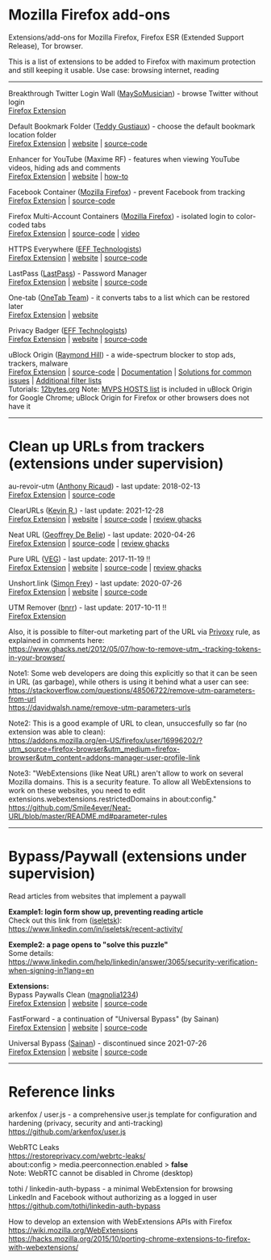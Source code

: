 <!-- current link
https://github.com/iulmit/Tidy-web/blob/main/Application/Mozilla-Firefox.md
-->

# Mozilla Firefox add-ons

Extensions/add-ons for Mozilla Firefox, Firefox ESR (Extended Support Release), Tor browser.

This is a list of extensions to be added to Firefox with maximum protection and still keeping it usable.
Use case: browsing internet, reading

---

<!-- 
_template_ ([#]())</br>
[Firefox Extension]() | 
[website]() | 
[source-code]()</br>
-->

Breakthrough Twitter Login Wall ([MaySoMusician](https://addons.mozilla.org/en-US/firefox/user/16996202/)) - browse Twitter without login</br>
[Firefox Extension](https://addons.mozilla.org/en-US/firefox/addon/breakthrough-twitter-loginwall/)</br>

Default Bookmark Folder ([Teddy Gustiaux](https://addons.mozilla.org/en-US/firefox/user/13401255/)) - choose the default bookmark location folder</br>
[Firefox Extension](https://addons.mozilla.org/en-US/firefox/user/13401255/) | 
[website]() | 
[source-code](https://github.com/teddy-gustiaux/default-bookmark-folder)</br>

Enhancer for YouTube (Maxime RF) - features when viewing YouTube videos, hiding ads and comments</br>
[Firefox Extension](https://addons.mozilla.org/en-US/firefox/addon/enhancer-for-youtube/) | 
[website](https://www.mrfdev.com/enhancer-for-youtube) | 
[how-to](https://www.mrfdev.com/how-to-use-enhancer-for-youtube)</br>

Facebook Container ([Mozilla Firefox](https://addons.mozilla.org/en-US/firefox/user/4757633/)) - prevent Facebook from tracking</br>
[Firefox Extension](https://addons.mozilla.org/en-US/firefox/addon/facebook-container/) | 
[source-code](https://github.com/mozilla/contain-facebook)</br>

Firefox Multi-Account Containers ([Mozilla Firefox](https://addons.mozilla.org/en-US/firefox/user/4757633/)) - isolated login to color-coded tabs</br>
[Firefox Extension](https://addons.mozilla.org/en-US/firefox/addon/multi-account-containers/) | 
[source-code](https://github.com/mozilla/multi-account-containers/#readme) | 
[video](https://youtu.be/Gy7lyvAfOSw)</br>

HTTPS Everywhere ([EFF Technologists](https://addons.mozilla.org/en-US/firefox/user/5474073/))</br>
[Firefox Extension](https://addons.mozilla.org/en-US/firefox/addon/https-everywhere/) | 
[website](https://www.eff.org/https-everywhere) | 
[source-code](https://github.com/EFForg/https-everywhere/)</br>

LastPass ([LastPass](https://addons.mozilla.org/en-US/firefox/user/2338345/)) - Password Manager</br>
[Firefox Extension](https://addons.mozilla.org/en-US/firefox/addon/lastpass-password-manager/) | 
[website](https://www.lastpass.com/) | 
[source-code](https://github.com/lastpass)</br>

One-tab ([OneTab Team](https://addons.mozilla.org/en-US/firefox/user/10945418/)) - it converts tabs to a list which can be restored later</br>
[Firefox Extension](https://addons.mozilla.org/en-US/firefox/addon/onetab/) | 
[website](https://www.one-tab.com/)</br>

Privacy Badger ([EFF Technologists](https://addons.mozilla.org/en-US/firefox/user/5474073/))</br>
[Firefox Extension](https://addons.mozilla.org/en-US/firefox/addon/privacy-badger17//) | 
[website](https://privacybadger.org/) | 
[source-code](https://github.com/EFForg/privacybadger)</br>

uBlock Origin ([Raymond Hill](https://addons.mozilla.org/en-US/firefox/user/11423598/)) - a wide-spectrum blocker to stop ads, trackers, malware</br>
[Firefox Extension](https://addons.mozilla.org/firefox/addon/ublock-origin/) | 
[source-code](https://github.com/gorhill/uBlock/) | 
[Documentation](https://github.com/gorhill/uBlock/wiki) | 
[Solutions for common issues](https://www.reddit.com/r/uBlockOrigin/wiki/solutions) | 
[Additional filter lists](https://filterlists.com/)</br>
Tutorials: [12bytes.org](https://12bytes.org/articles/tech/firefox/ublock-origin-suggested-settings/)
Note: [MVPS HOSTS list](https://winhelp2002.mvps.org/hosts.htm) is included in uBlock Origin for Google Chrome; uBlock Origin for Firefox or other browsers does not have it</br>

--- 

# Clean up URLs from trackers (extensions under supervision)</br>

au-revoir-utm ([Anthony Ricaud](https://addons.mozilla.org/en-US/firefox/user/5427034/)) - last update: 2018-02-13</br>
[Firefox Extension](https://addons.mozilla.org/en-US/firefox/addon/au-revoir-utm/) | 
[source-code](https://github.com/Rik/au-revoir-utm)</br>

ClearURLs ([Kevin R.](https://addons.mozilla.org/en-US/firefox/user/13196993/)) - last update: 2021-12-28</br>
[Firefox Extension](https://addons.mozilla.org/en-US/firefox/addon/clearurls/) | 
[website](https://docs.clearurls.xyz/) | 
[source-code](https://gitlab.com/KevinRoebert/ClearUrls) | 
[review ghacks](https://www.ghacks.net/2019/07/30/clearurls-extension-firefox-chrome/)</br>

Neat URL ([Geoffrey De Belie](https://addons.mozilla.org/en-US/firefox/user/6259307/)) - last update: 2020-04-26</br>
[Firefox Extension](https://addons.mozilla.org/en-US/firefox/addon/neat-url/) | 
[source-code](https://github.com/Smile4ever/Neat-URL) | 
[review ghacks](https://www.ghacks.net/2020/10/05/neat-url-is-an-extension-for-chrome-and-firefox-that-removes-tracking-elements-from-links/)</br>

Pure URL ([VEG](https://addons.mozilla.org/en-US/firefox/user/5317900/)) - last update: 2017-11-19 !!</br>
[Firefox Extension](https://addons.mozilla.org/en-US/firefox/addon/pure-url/) | 
[website](https://veg.by/en/blog/category/firefox/) | 
[source-code]() | 
[review ghacks](https://www.ghacks.net/2016/02/07/pure-url-removes-optional-url-parameters/)</br>

Unshort.link ([Simon Frey]()) - last update: 2020-07-26</br>
[Firefox Extension](https://addons.mozilla.org/en-US/firefox/addon/unshort-link/) | 
[website](https://unshort.link/) | 
[source-code](https://github.com/simonfrey/unshort.link)</br>

UTM Remover ([bnrr](https://addons.mozilla.org/en-US/firefox/user/12996620/)) - last update: 2017-10-11 !!</br>
[Firefox Extension](https://addons.mozilla.org/en-US/firefox/addon/utm-remover/)</br>


Also, it is possible to filter-out marketing part of the URL via [Privoxy](https://www.privoxy.org/) rule, as explained in comments here:</br>
https://www.ghacks.net/2012/05/07/how-to-remove-utm_-tracking-tokens-in-your-browser/</br>

Note1: Some web developers are doing this explicitly so that it can be seen in URL (as garbage), while others is using it behind what a user can see:</br>
https://stackoverflow.com/questions/48506722/remove-utm-parameters-from-url</br>
https://davidwalsh.name/remove-utm-parameters-urls</br>

Note2: This is a good example of URL to clean, unsuccesfully so far (no extension was able to clean):</br>
https://addons.mozilla.org/en-US/firefox/user/16996202/?utm_source=firefox-browser&utm_medium=firefox-browser&utm_content=addons-manager-user-profile-link</br>

Note3: "WebExtensions (like Neat URL) aren't allow to work on several Mozilla domains. This is a security feature. To allow all WebExtensions to work on these websites, you need to edit extensions.webextensions.restrictedDomains in about:config."</br>
https://github.com/Smile4ever/Neat-URL/blob/master/README.md#parameter-rules

---

# Bypass/Paywall (extensions under supervision)
Read articles from websites that implement a paywall

**Example1: login form show up, preventing reading article**</br>
Check out this link from ([iseletsk](https://www.linkedin.com/in/iseletsk)):</br>
https://www.linkedin.com/in/iseletsk/recent-activity/</br>

**Exemple2: a page opens to "solve this puzzle"**</br>
Some details:</br>
https://www.linkedin.com/help/linkedin/answer/3065/security-verification-when-signing-in?lang=en


**Extensions:**</br>
Bypass Paywalls Clean ([magnolia1234](https://addons.mozilla.org/en-US/firefox/user/15546469/))</br>
[Firefox Extension](https://addons.mozilla.org/en-US/firefox/addon/bypass-paywalls-clean/) | 
[website]() | 
[source-code](https://gitlab.com/magnolia1234/bypass-paywalls-firefox-clean)</br>

FastForward - a continuation of "Universal Bypass" (by Sainan)</br>
[Firefox Extension](https://addons.mozilla.org/en-US/firefox/addon/fastforwardteam/) | 
[website](https://fastforward.team/) | 
[source-code](https://github.com/FastForwardTeam/FastForward)</br>

Universal Bypass ([Sainan](https://addons.mozilla.org/en-US/firefox/user/13867714/)) - discontinued since 2021-07-26</br>
[Firefox Extension](https://github.com/FastForwardTeam/FastForward) | 
[website](https://fastforward.team/) | 
[source-code](https://github.com/Sainan/Universal-Bypass)</br>

---

# Reference links

arkenfox / user.js - a comprehensive user.js template for configuration and hardening (privacy, security and anti-tracking)</br>
https://github.com/arkenfox/user.js</br>

WebRTC Leaks</br>
https://restoreprivacy.com/webrtc-leaks/</br>
about:config > media.peerconnection.enabled > **false**</br>
Note: WebRTC cannot be disabled in Chrome (desktop)</br>

tothi / linkedin-auth-bypass - a minimal WebExtension for browsing LinkedIn and Facebook without authorizing as a logged in user</br>
https://github.com/tothi/linkedin-auth-bypass</br>

How to develop an extension with WebExtensions APIs with Firefox</br>
https://wiki.mozilla.org/WebExtensions</br>
https://hacks.mozilla.org/2015/10/porting-chrome-extensions-to-firefox-with-webextensions/</br>
